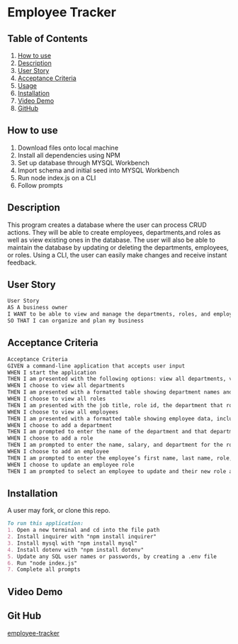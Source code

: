 # Employee Tracker

## Table of Contents
1. [How to use](#howtouse)
2. [Description](#description)
3. [User Story](#userstory)
4. [Acceptance Criteria](#acceptancecriteria)
5. [Usage](#usage)
6. [Installation](#installation)
7. [Video Demo](#videodemo)
8. [GitHub](#github)


## How to use
1) Download files onto local machine
2) Install all dependencies using NPM
3) Set up database through MYSQL Workbench
4) Import schema and initial seed into MYSQL Workbench
5) Run node index.js on a CLI
6) Follow prompts 


## Description
This program creates a database where the user can process CRUD actions. They will be able to create employees, departments,and roles as well as view existing ones in the database. The user will also be able to maintain the database by updating or deleting the departments, employees, or roles. Using a CLI, the user can easily make changes and receive instant feedback.


## User Story
```md
User Story
AS A business owner
I WANT to be able to view and manage the departments, roles, and employees in my company
SO THAT I can organize and plan my business
```

## Acceptance Criteria
```md
Acceptance Criteria
GIVEN a command-line application that accepts user input
WHEN I start the application
THEN I am presented with the following options: view all departments, view all roles, view all employees, add a department, add a role, add an employee, and update an employee role
WHEN I choose to view all departments
THEN I am presented with a formatted table showing department names and department ids
WHEN I choose to view all roles
THEN I am presented with the job title, role id, the department that role belongs to, and the salary for that role
WHEN I choose to view all employees
THEN I am presented with a formatted table showing employee data, including employee ids, first names, last names, job titles, departments, salaries, and managers that the employees report to
WHEN I choose to add a department
THEN I am prompted to enter the name of the department and that department is added to the database
WHEN I choose to add a role
THEN I am prompted to enter the name, salary, and department for the role and that role is added to the database
WHEN I choose to add an employee
THEN I am prompted to enter the employee’s first name, last name, role, and manager, and that employee is added to the database
WHEN I choose to update an employee role
THEN I am prompted to select an employee to update and their new role and this information is updated in the database
```

## Installation
A user may fork, or clone this repo. 
```md
To run this application:
1. Open a new terminal and cd into the file path
2. Install inquirer with "npm install inquirer"
3. Install mysql with "npm install mysql"
4. Install dotenv with "npm install dotenv"
5. Update any SQL user names or passwords, by creating a .env file
6. Run "node index.js"
7. Complete all prompts
```
## Video Demo

## Git Hub
[employee-tracker](https://github.com/JasonDeLine/employee-tracker)

